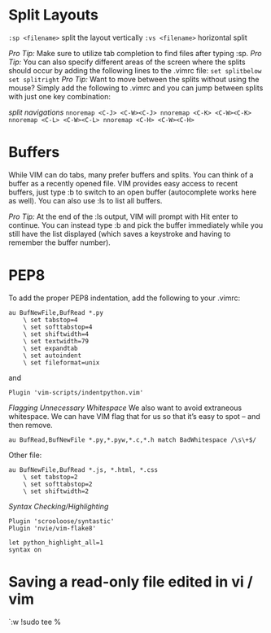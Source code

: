 # Split Layouts
  `:sp <filename>` split the layout vertically
  `:vs <filename>` horizontal split
  
  *Pro Tip:* Make sure to utilize tab completion to find files after typing :sp.
  *Pro Tip:* You can also specify different areas of the screen where the splits should occur by adding the following lines to the .vimrc file:
    ```
    set splitbelow
    set splitright
    ```
   *Pro Tip:* Want to move between the splits without using the mouse? Simply add the following to .vimrc and you can jump between splits with just one key combination:

   *split navigations*
    ```
    nnoremap <C-J> <C-W><C-J>
    nnoremap <C-K> <C-W><C-K>
    nnoremap <C-L> <C-W><C-L>
    nnoremap <C-H> <C-W><C-H>
    ```
    
# Buffers
While VIM can do tabs, many prefer buffers and splits. You can think of a buffer as a recently opened file. VIM provides easy access to recent buffers, just type :b <buffer name or number> to switch to an open buffer (autocomplete works here as well). You can also use :ls to list all buffers.

*Pro Tip:* At the end of the :ls output, VIM will prompt with Hit enter to continue. You can instead type :b <buffer number> and pick the buffer immediately while you still have the list displayed (which saves a keystroke and having to remember the buffer number).

# PEP8

To add the proper PEP8 indentation, add the following to your .vimrc:
```
au BufNewFile,BufRead *.py
    \ set tabstop=4
    \ set softtabstop=4
    \ set shiftwidth=4
    \ set textwidth=79
    \ set expandtab
    \ set autoindent
    \ set fileformat=unix
```

and
```
Plugin 'vim-scripts/indentpython.vim'
```

*Flagging Unnecessary Whitespace*
We also want to avoid extraneous whitespace. We can have VIM flag that for us so that it’s easy to spot – and then remove.
```
au BufRead,BufNewFile *.py,*.pyw,*.c,*.h match BadWhitespace /\s\+$/
```

Other file:
```
au BufNewFile,BufRead *.js, *.html, *.css
    \ set tabstop=2
    \ set softtabstop=2
    \ set shiftwidth=2
 ```   
 
 *Syntax Checking/Highlighting*
  ```
  Plugin 'scrooloose/syntastic'
  Plugin 'nvie/vim-flake8'

  let python_highlight_all=1
  syntax on
  ```

# Saving a read-only file edited in vi / vim

`:w !sudo tee %
